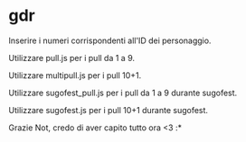 # gdr
Inserire i numeri corrispondenti all'ID dei personaggio.

Utilizzare pull.js per i pull da 1 a 9. 


Utilizzare multipull.js per i pull 10+1.


Utilizzare sugofest_pull.js per i pull da 1 a 9 durante sugofest.


Utilizzare sugofest.js per i pull 10+1 durante sugofest.

Grazie Not, credo di aver capito tutto ora <3 :*

